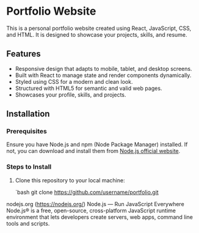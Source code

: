 # Portfolio Website

This is a personal portfolio website created using React, JavaScript, CSS, and HTML. It is designed to showcase your projects, skills, and resume.

## Features

- Responsive design that adapts to mobile, tablet, and desktop screens.
- Built with React to manage state and render components dynamically.
- Styled using CSS for a modern and clean look.
- Structured with HTML5 for semantic and valid web pages.
- Showcases your profile, skills, and projects.

## Installation

### Prerequisites

Ensure you have Node.js and npm (Node Package Manager) installed. If not, you can download and install them from [Node.js official website](https://nodejs.org/).

### Steps to Install

1. Clone this repository to your local machine:

   `bash
   git clone https://github.com/username/portfolio.git

nodejs.org (https://nodejs.org/)
Node.js — Run JavaScript Everywhere
Node.js® is a free, open-source, cross-platform JavaScript runtime environment that lets developers create servers, web apps, command line tools and scripts.
